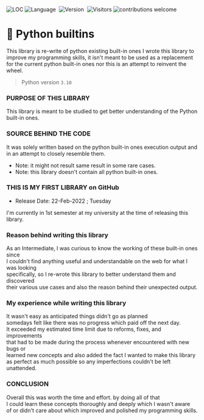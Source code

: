<img src="https://sloc.xyz/github/Destroid1669/python_builtins" alt="LOC"/></a>
![Language](https://img.shields.io/badge/language-Python-blue)&nbsp;
![Version](https://img.shields.io/badge/version-3.10-orange)&nbsp;
![Visitors](https://visitor-badge.laobi.icu/badge?page_id=Destroid1669.python_builtins)
![contributions welcome](https://img.shields.io/badge/contributions-welcome-brightgreen.svg?style=flat)

# 🐍 Python builtins
This library is re-write of python existing built-in ones
I wrote this library to improve my programming skills,
it isn't meant to be used as a replacement for the current
python built-in ones nor this is an attempt to reinvent the wheel.

> Python version `3.10`
### PURPOSE OF THIS LIBRARY
This library is meant to be studied to get
better understanding of the Python built-in ones.

### SOURCE BEHIND THE CODE

It was solely written based on the python built-in ones
execution output and in an attempt to closely resemble them.

* Note: it might not result same result in some rare cases.
* Note: this library doesn't contain all python built-in ones.

### THIS IS MY FIRST LIBRARY on GitHub
* Release Date: 22-Feb-2022 ; Tuesday

I'm currently in 1st semester at my university at the time of releasing this library. </br>


### Reason behind writing this library
As an Intermediate, I was curious to know the working of these built-in ones since </br>
I couldn't find anything useful and understandable on the web for what I was looking </br>
specifically, so I re-wrote this library to better understand them and discovered </br>
their various use cases and also the reason behind their unexpected output. </br>

### My experience while writing this library
It wasn't easy as anticipated things didn't go as planned </br>
somedays felt like there was no progress which paid off the next day. </br>
It exceeded my estimated time limit due to reforms, fixes, and improvements </br>
that had to be made during the process whenever encountered with new bugs or </br>
learned new concepts and also added the fact I wanted to make this library </br>
as perfect as much possible so any imperfections couldn't be left unattended. </br>

### CONCLUSION
Overall this was worth the time and effort. by doing all of that </br>
I could learn these concepts thoroughly and deeply which I wasn't aware </br>
of or didn't care about which improved and polished my programming skills. </br>